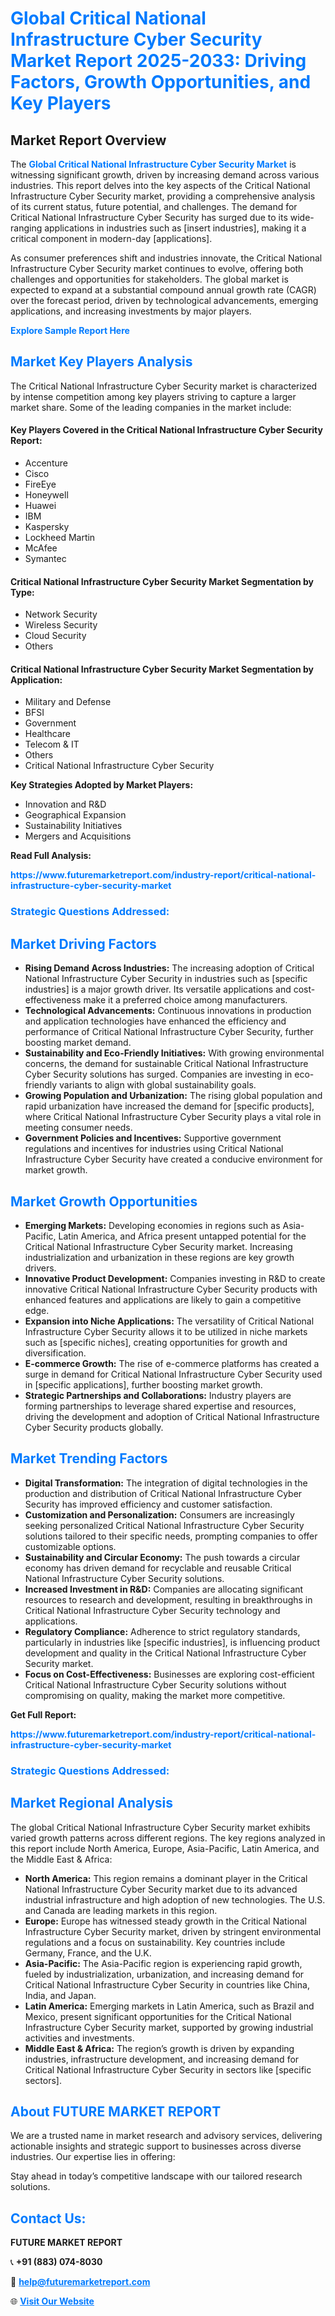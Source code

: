 <h1 style="color: #007BFF;">Global Critical National Infrastructure Cyber Security Market Report 2025-2033: Driving Factors, Growth Opportunities, and Key Players</h1>

<section id="overview">
<h2>Market Report Overview</h2>
<p>The <a href="https://www.futuremarketreport.com/industry-report/critical-national-infrastructure-cyber-security-market" style="color: #007BFF; text-decoration: none;"><strong>Global Critical National Infrastructure Cyber Security Market</strong></a> is witnessing significant growth, driven by increasing demand across various industries. This report delves into the key aspects of the Critical National Infrastructure Cyber Security market, providing a comprehensive analysis of its current status, future potential, and challenges. The demand for Critical National Infrastructure Cyber Security has surged due to its wide-ranging applications in industries such as [insert industries], making it a critical component in modern-day [applications].</p>
<p>As consumer preferences shift and industries innovate, the Critical National Infrastructure Cyber Security market continues to evolve, offering both challenges and opportunities for stakeholders. The global market is expected to expand at a substantial compound annual growth rate (CAGR) over the forecast period, driven by technological advancements, emerging applications, and increasing investments by major players.</p>
</section>

<section id="overview">
<p><a href="https://www.futuremarketreport.com/request-sample/reportId=119984" style="color: #007BFF; text-decoration: none;"><strong>Explore Sample Report Here</strong></a></p>
</section>

<section id="key-players">
<h2 style="color: #007BFF;">Market Key Players Analysis</h2>
<p>The Critical National Infrastructure Cyber Security market is characterized by intense competition among key players striving to capture a larger market share. Some of the leading companies in the market include:</p>
<h4>Key Players Covered in the Critical National Infrastructure Cyber Security Report:</h4>
<ul><li>Accenture</li><li>Cisco</li><li>FireEye</li><li>Honeywell</li><li>Huawei</li><li>IBM</li><li>Kaspersky</li><li>Lockheed Martin</li><li>McAfee</li><li>Symantec</li></ul>
<h4>Critical National Infrastructure Cyber Security Market Segmentation by Type:</h4>
<ul><li>Network Security</li><li>Wireless Security</li><li>Cloud Security</li><li>Others</li></ul>

<h4>Critical National Infrastructure Cyber Security Market Segmentation by Application:</h4>
<ul><li>Military and Defense</li><li>BFSI</li><li>Government</li><li>Healthcare</li><li>Telecom &amp; IT</li><li>Others</li><li>Critical National Infrastructure Cyber Security</li></ul>
<p><strong>Key Strategies Adopted by Market Players:</strong></p>
<ul>
<li>Innovation and R&D</li>
<li>Geographical Expansion</li>
<li>Sustainability Initiatives</li>
<li>Mergers and Acquisitions</li>
</ul>
</section>

<section>
<p><strong>Read Full Analysis: </strong></p><a href="https://www.futuremarketreport.com/industry-report/critical-national-infrastructure-cyber-security-market" style="color: #007BFF; text-decoration: none;"><strong>https://www.futuremarketreport.com/industry-report/critical-national-infrastructure-cyber-security-market</strong></a>
<h3 style="color: #007BFF;">Strategic Questions Addressed:</h3>
</section>

<section id="driving-factors">
<h2 style="color: #007BFF;">Market Driving Factors</h2>
<ul>
<li><strong>Rising Demand Across Industries:</strong> The increasing adoption of Critical National Infrastructure Cyber Security in industries such as [specific industries] is a major growth driver. Its versatile applications and cost-effectiveness make it a preferred choice among manufacturers.</li>
<li><strong>Technological Advancements:</strong> Continuous innovations in production and application technologies have enhanced the efficiency and performance of Critical National Infrastructure Cyber Security, further boosting market demand.</li>
<li><strong>Sustainability and Eco-Friendly Initiatives:</strong> With growing environmental concerns, the demand for sustainable Critical National Infrastructure Cyber Security solutions has surged. Companies are investing in eco-friendly variants to align with global sustainability goals.</li>
<li><strong>Growing Population and Urbanization:</strong> The rising global population and rapid urbanization have increased the demand for [specific products], where Critical National Infrastructure Cyber Security plays a vital role in meeting consumer needs.</li>
<li><strong>Government Policies and Incentives:</strong> Supportive government regulations and incentives for industries using Critical National Infrastructure Cyber Security have created a conducive environment for market growth.</li>
</ul>
</section>

<section id="growth-opportunities">
<h2 style="color: #007BFF;">Market Growth Opportunities</h2>
<ul>
<li><strong>Emerging Markets:</strong> Developing economies in regions such as Asia-Pacific, Latin America, and Africa present untapped potential for the Critical National Infrastructure Cyber Security market. Increasing industrialization and urbanization in these regions are key growth drivers.</li>
<li><strong>Innovative Product Development:</strong> Companies investing in R&D to create innovative Critical National Infrastructure Cyber Security products with enhanced features and applications are likely to gain a competitive edge.</li>
<li><strong>Expansion into Niche Applications:</strong> The versatility of Critical National Infrastructure Cyber Security allows it to be utilized in niche markets such as [specific niches], creating opportunities for growth and diversification.</li>
<li><strong>E-commerce Growth:</strong> The rise of e-commerce platforms has created a surge in demand for Critical National Infrastructure Cyber Security used in [specific applications], further boosting market growth.</li>
<li><strong>Strategic Partnerships and Collaborations:</strong> Industry players are forming partnerships to leverage shared expertise and resources, driving the development and adoption of Critical National Infrastructure Cyber Security products globally.</li>
</ul>
</section>

<section id="trending-factors">
<h2 style="color: #007BFF;">Market Trending Factors</h2>
<ul>
<li><strong>Digital Transformation:</strong> The integration of digital technologies in the production and distribution of Critical National Infrastructure Cyber Security has improved efficiency and customer satisfaction.</li>
<li><strong>Customization and Personalization:</strong> Consumers are increasingly seeking personalized Critical National Infrastructure Cyber Security solutions tailored to their specific needs, prompting companies to offer customizable options.</li>
<li><strong>Sustainability and Circular Economy:</strong> The push towards a circular economy has driven demand for recyclable and reusable Critical National Infrastructure Cyber Security solutions.</li>
<li><strong>Increased Investment in R&D:</strong> Companies are allocating significant resources to research and development, resulting in breakthroughs in Critical National Infrastructure Cyber Security technology and applications.</li>
<li><strong>Regulatory Compliance:</strong> Adherence to strict regulatory standards, particularly in industries like [specific industries], is influencing product development and quality in the Critical National Infrastructure Cyber Security market.</li>
<li><strong>Focus on Cost-Effectiveness:</strong> Businesses are exploring cost-efficient Critical National Infrastructure Cyber Security solutions without compromising on quality, making the market more competitive.</li>
</ul>
</section>

<section>
<p><strong>Get Full Report: </strong></p><a href="https://www.futuremarketreport.com/industry-report/critical-national-infrastructure-cyber-security-market" style="color: #007BFF; text-decoration: none;"><strong>https://www.futuremarketreport.com/industry-report/critical-national-infrastructure-cyber-security-market</strong></a>
<h3 style="color: #007BFF;">Strategic Questions Addressed:</h3>
</section>


<section id="regional-analysis">
<h2 style="color: #007BFF;">Market Regional Analysis</h2>
<p>The global Critical National Infrastructure Cyber Security market exhibits varied growth patterns across different regions. The key regions analyzed in this report include North America, Europe, Asia-Pacific, Latin America, and the Middle East & Africa:</p>
<ul>
<li><strong>North America:</strong> This region remains a dominant player in the Critical National Infrastructure Cyber Security market due to its advanced industrial infrastructure and high adoption of new technologies. The U.S. and Canada are leading markets in this region.</li>
<li><strong>Europe:</strong> Europe has witnessed steady growth in the Critical National Infrastructure Cyber Security market, driven by stringent environmental regulations and a focus on sustainability. Key countries include Germany, France, and the U.K.</li>
<li><strong>Asia-Pacific:</strong> The Asia-Pacific region is experiencing rapid growth, fueled by industrialization, urbanization, and increasing demand for Critical National Infrastructure Cyber Security in countries like China, India, and Japan.</li>
<li><strong>Latin America:</strong> Emerging markets in Latin America, such as Brazil and Mexico, present significant opportunities for the Critical National Infrastructure Cyber Security market, supported by growing industrial activities and investments.</li>
<li><strong>Middle East & Africa:</strong> The region’s growth is driven by expanding industries, infrastructure development, and increasing demand for Critical National Infrastructure Cyber Security in sectors like [specific sectors].</li>
</ul>
</section>

<footer>
<h2 style="color: #007BFF;">About FUTURE MARKET REPORT</h2>
<p>We are a trusted name in market research and advisory services, delivering actionable insights and strategic support to businesses across diverse industries. Our expertise lies in offering:</p>

<p>Stay ahead in today’s competitive landscape with our tailored research solutions.</p>

<h2 style="color: #007BFF;">Contact Us:</h2>
<p><strong>FUTURE MARKET REPORT</strong></p>
<p>📞 <strong>+91 (883) 074-8030</strong></p>
<p>📧 <strong><a href="mailto:help@futuremarketreport.com" style="color: #007BFF;">help@futuremarketreport.com</a></strong></p>
<p>🌐 <strong><a href="https://www.futuremarketreport.com/" style="color: #007BFF;">Visit Our Website</a></strong></p>
</footer>